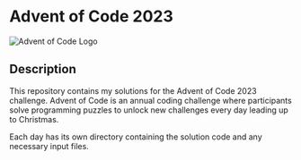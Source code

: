 # Advent of Code 2023

![Advent of Code Logo](https://adventofcode.com/favicon.png)

## Description

This repository contains my solutions for the Advent of Code 2023 challenge. Advent of Code is an annual coding challenge where participants solve programming puzzles to unlock new challenges every day leading up to Christmas.

Each day has its own directory containing the solution code and any necessary input files.
